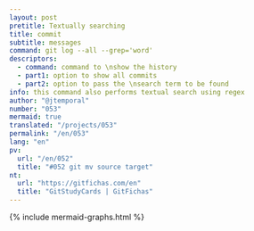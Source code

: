 ```yaml
---
layout: post
pretitle: Textually searching
title: commit
subtitle: messages
command: git log --all --grep='word'
descriptors:
  - command: command to \nshow the history
  - part1: option to show all commits
  - part2: option to pass the \nsearch term to be found
info: this command also performs textual search using regex
author: "@jtemporal"
number: "053"
mermaid: true
translated: "/projects/053"
permalink: "/en/053"
lang: "en"
pv: 
  url: "/en/052"
  title: "#052 git mv source target"
nt:
  url: "https://gitfichas.com/en"
  title: "GitStudyCards | GitFichas"
---
```


{% include mermaid-graphs.html %}